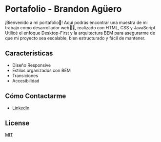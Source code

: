 # Portafolio - Brandon Agüero

¡Bienvenido a mi portafolio👋! Aquí podrás encontrar una muestra de mi trabajo como desarrollador web🧑‍💻, realizado con HTML, CSS y JavaScript. Utilicé el enfoque Desktop-First y la arquitectura BEM para asegurarme de que mi proyecto sea escalable, bien estructurado y fácil de mantener.

## Características

- Diseño Responsive
- Estilos organizados con BEM
- Transiciones
- Accesibilidad

## Cómo Contactarme

- [LinkedIn](https://www.linkedin.com/in/brandonaguero/)

## License

[MIT](https://choosealicense.com/licenses/mit/)
